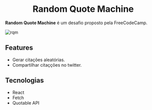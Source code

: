 <h1 align="center">Random Quote Machine </h1>

**Random Quote Machine** é um desafio proposto pela FreeCodeCamp.

![rqm](https://user-images.githubusercontent.com/45687654/103834539-7121f500-5062-11eb-875e-d6cee5f2df9e.PNG)

## Features
- Gerar citações aleatórias.
- Compartilhar citaçções no twitter.


## Tecnologias
- React
- Fetch
- Quotable API



